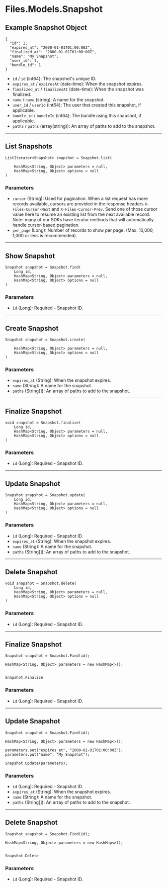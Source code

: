 # Files.Models.Snapshot

## Example Snapshot Object

```
{
  "id": 1,
  "expires_at": "2000-01-01T01:00:00Z",
  "finalized_at": "2000-01-01T01:00:00Z",
  "name": "My Snapshot",
  "user_id": 1,
  "bundle_id": 1
}
```

* `id` / `id`  (int64): The snapshot's unique ID.
* `expires_at` / `expiresAt`  (date-time): When the snapshot expires.
* `finalized_at` / `finalizedAt`  (date-time): When the snapshot was finalized.
* `name` / `name`  (string): A name for the snapshot.
* `user_id` / `userId`  (int64): The user that created this snapshot, if applicable.
* `bundle_id` / `bundleId`  (int64): The bundle using this snapshot, if applicable.
* `paths` / `paths`  (array(string)): An array of paths to add to the snapshot.


---

## List Snapshots

```
ListIterator<Snapshot> snapshot = Snapshot.list(
    
    HashMap<String, Object> parameters = null,
    HashMap<String, Object> options = null
)
```

### Parameters

* `cursor` (String): Used for pagination.  When a list request has more records available, cursors are provided in the response headers `X-Files-Cursor-Next` and `X-Files-Cursor-Prev`.  Send one of those cursor value here to resume an existing list from the next available record.  Note: many of our SDKs have iterator methods that will automatically handle cursor-based pagination.
* `per_page` (Long): Number of records to show per page.  (Max: 10,000, 1,000 or less is recommended).


---

## Show Snapshot

```
Snapshot snapshot = Snapshot.find(
    Long id, 
    HashMap<String, Object> parameters = null,
    HashMap<String, Object> options = null
)
```

### Parameters

* `id` (Long): Required - Snapshot ID.


---

## Create Snapshot

```
Snapshot snapshot = Snapshot.create(
    
    HashMap<String, Object> parameters = null,
    HashMap<String, Object> options = null
)
```

### Parameters

* `expires_at` (String): When the snapshot expires.
* `name` (String): A name for the snapshot.
* `paths` (String[]): An array of paths to add to the snapshot.


---

## Finalize Snapshot

```
void snapshot = Snapshot.finalize(
    Long id, 
    HashMap<String, Object> parameters = null,
    HashMap<String, Object> options = null
)
```

### Parameters

* `id` (Long): Required - Snapshot ID.


---

## Update Snapshot

```
Snapshot snapshot = Snapshot.update(
    Long id, 
    HashMap<String, Object> parameters = null,
    HashMap<String, Object> options = null
)
```

### Parameters

* `id` (Long): Required - Snapshot ID.
* `expires_at` (String): When the snapshot expires.
* `name` (String): A name for the snapshot.
* `paths` (String[]): An array of paths to add to the snapshot.


---

## Delete Snapshot

```
void snapshot = Snapshot.delete(
    Long id, 
    HashMap<String, Object> parameters = null,
    HashMap<String, Object> options = null
)
```

### Parameters

* `id` (Long): Required - Snapshot ID.


---

## Finalize Snapshot

```
Snapshot snapshot = Snapshot.Find(id);

HashMap<String, Object> parameters = new HashMap<>();


Snapshot.Finalize
```

### Parameters

* `id` (Long): Required - Snapshot ID.


---

## Update Snapshot

```
Snapshot snapshot = Snapshot.Find(id);

HashMap<String, Object> parameters = new HashMap<>();

parameters.put("expires_at", "2000-01-01T01:00:00Z");
parameters.put("name", "My Snapshot");

Snapshot.Update(parameters);
```

### Parameters

* `id` (Long): Required - Snapshot ID.
* `expires_at` (String): When the snapshot expires.
* `name` (String): A name for the snapshot.
* `paths` (String[]): An array of paths to add to the snapshot.


---

## Delete Snapshot

```
Snapshot snapshot = Snapshot.Find(id);

HashMap<String, Object> parameters = new HashMap<>();


Snapshot.Delete
```

### Parameters

* `id` (Long): Required - Snapshot ID.
